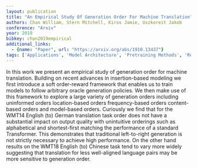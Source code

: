 ```yaml
---
layout: publication
title: "An Empirical Study Of Generation Order For Machine Translation"
authors: Chan William, Stern Mitchell, Kiros Jamie, Uszkoreit Jakob
conference: "Arxiv"
year: 2019
bibkey: chan2019empirical
additional_links:
  - {name: "Paper", url: "https://arxiv.org/abs/1910.13437"}
tags: ['Applications', 'Model Architecture', 'Pretraining Methods', 'Reinforcement Learning', 'Tools', 'Transformer']
---
```

In this work we present an empirical study of generation order for machine translation. Building on recent advances in insertion-based modeling we first introduce a soft order-reward framework that enables us to train models to follow arbitrary oracle generation policies. We then make use of this framework to explore a large variety of generation orders including uninformed orders location-based orders frequency-based orders content-based orders and model-based orders. Curiously we find that for the WMT14 English (to) German translation task order does not have a substantial impact on output quality with unintuitive orderings such as alphabetical and shortest-first matching the performance of a standard Transformer. This demonstrates that traditional left-to-right generation is not strictly necessary to achieve high performance. On the other hand results on the WMT18 English (to) Chinese task tend to vary more widely suggesting that translation for less well-aligned language pairs may be more sensitive to generation order.
